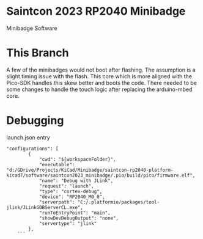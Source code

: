 # Saintcon 2023 RP2040 Minibadge
 Minibadge Software

# This Branch
A few of the minibadges would not boot after flashing. The assumption is a slight timing issue with the flash. This core which is more aligned with the Pico-SDK handles this skew better and boots the code. There needed to be some changes to handle the touch logic after replacing the arduino-mbed core.

# Debugging

launch.json entry
```
"configurations": [
        {
            "cwd": "${workspaceFolder}",
            "executable": "d:/GDrive/Projects/KiCad/Minibadge/saintcon-rp2040-platform-kicad7/software/saintcon2023_minibadge/.pio/build/pico/firmware.elf",
            "name": "Debug with JLink",
            "request": "launch",
            "type": "cortex-debug",
            "device": "RP2040_M0_0",
            "serverpath": "C:/.platformio/packages/tool-jlink/JLinkGDBServerCL.exe",
            "runToEntryPoint": "main",
            "showDevDebugOutput": "none",
            "servertype": "jlink"
        },
    ```
